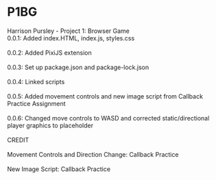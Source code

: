 # P1BG
Harrison Pursley - Project 1: Browser Game
<br>0.0.1: Added index.HTML, index.js, styles.css</br>
<br>0.0.2: Added PixiJS extension</br>
<br>0.0.3: Set up package.json and package-lock.json</br>
<br>0.0.4: Linked scripts</br>
<br>0.0.5: Added movement controls and new image script from Callback Practice Assignment</br>
<br>0.0.6: Changed move controls to WASD and corrected static/directional player graphics to placeholder</br>
<br>CREDIT</br>
<br>Movement Controls and Direction Change: Callback Practice</br>
<br>New Image Script: Callback Practice</br>